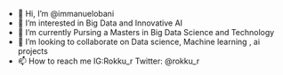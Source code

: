 - 👋 Hi, I’m @immanuelobani
- 👀 I’m interested in Big Data and Innovative AI
- 🌱 I’m currently Pursing a Masters in Big Data Science and Technology
- 💞️ I’m looking to collaborate on Data science, Machine learning , ai projects
- 📫 How to reach me IG:Rokku_r Twitter: @rokku_r 

<!---
immanuelobani/immanuelobani is a ✨ special ✨ repository because its `README.md` (this file) appears on your GitHub profile.
You can click the Preview link to take a look at your changes.
--->
